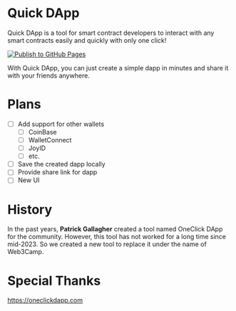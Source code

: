 # Quick DApp

Quick DApp is a tool for smart contract developers to interact with any smart contracts easily and quickly with only one click!

[![Publish to GitHub Pages](https://github.com/Web3-Camp/quick-dapp/actions/workflows/main.yml/badge.svg)](https://github.com/Web3-Camp/quick-dapp/actions/workflows/main.yml)

With Quick DApp, you can just create a simple dapp in minutes and share it with your friends anywhere.

# Plans
- [ ] Add support for other wallets
  - [ ] CoinBase
  - [ ] WalletConnect
  - [ ] JoyID
  - [ ] etc.
- [ ] Save the created dapp locally
- [ ] Provide share link for dapp
- [ ] New UI

# History

In the past years, **Patrick Gallagher** created a tool named OneClick DApp for the community. However, this tool has not worked for a long time since mid-2023. So we created a new tool to replace it under the name of Web3Camp.

# Special Thanks

https://oneclickdapp.com
